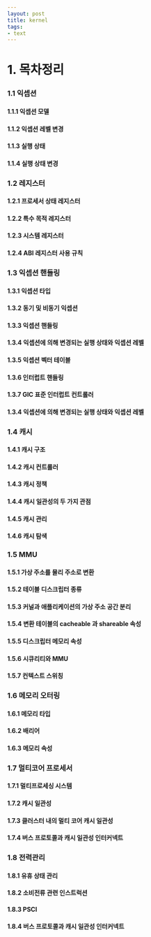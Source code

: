 ```yaml
---
layout: post
title: kernel
tags: 
- text
---
```




# 1. 목차정리



### 1.1 익셉션

#### 1.1.1 익셉션 모델

#### 1.1.2 익셉션 레벨 변경

#### 1.1.3 실행 상태

#### 1.1.4 실행 상태 변경



### 1.2 레지스터

#### 1.2.1 프로세서 상태 레지스터

#### 1.2.2 특수 목적 레지스터

#### 1.2.3 시스템 레지스터

#### 1.2.4 ABI 레지스터 사용 규칙



### 1.3 익셉션 핸들링

#### 1.3.1 익셉션 타입

#### 1.3.2 동기 및 비동기 익셉션

#### 1.3.3 익셉션 핸들링

#### 1.3.4 익셉션에 의해 변경되는 실행 상태와 익셉션 레벨

#### 1.3.5 익셉션 벡터 테이블

#### 1.3.6 인터럽트 핸들링

#### 1.3.7 GIC 표준 인터럽트 컨트롤러

#### 1.3.4 익셉션에 의해 변경되는 실행 상태와 익셉션 레벨



### 1.4 캐시

#### 1.4.1 캐시 구조

#### 1.4.2 캐시 컨트롤러

#### 1.4.3 캐시 정책

#### 1.4.4 캐시 일관성의 두 가지 관점

#### 1.4.5 캐시 관리

#### 1.4.6 캐시 탐색



### 1.5 MMU

#### 1.5.1 가상 주소를 물리 주소로 변환

#### 1.5.2 테이블 디스크립터 종류

#### 1.5.3 커널과 애플리케이션의 가상 주소 공간 분리

#### 1.5.4 변환 테이블의 cacheable 과 shareable 속성

#### 1.5.5 디스크립터 메모리 속성

#### 1.5.6 시큐리티와 MMU

#### 1.5.7 컨텍스트 스위칭



### 1.6 메모리 오터링

#### 1.6.1 메모리 타입

#### 1.6.2 배리어

#### 1.6.3 메모리 속성



### 1.7 멀티코어 프로세서

#### 1.7.1 멀티프로세싱 시스템

#### 1.7.2 캐시 일관성

#### 1.7.3 클러스터 내의 멀티 코어 캐시 일관성

#### 1.7.4 버스 프로토콜과 캐시 일관성 인터커넥트



### 1.8 전력관리

#### 1.8.1 유휴 상태 관리

#### 1.8.2 소비전류 관련 인스트럭션

#### 1.8.3 PSCI

#### 1.8.4 버스 프로토콜과 캐시 일관성 인터커넥트

